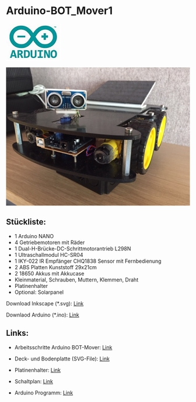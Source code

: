 # Arduino-BOT_Mover1
![ardu](https://github.com/frankyhub/png/blob/master/ardu.png)

![BOT](https://github.com/frankyhub/Arduino-BOT_Mover1/blob/master/Botmov.JPG)

## Stückliste:

- 1 Arduino NANO
- 4 Getriebemotoren mit Räder
- 1 Dual-H-Brücke-DC-Schrittmotorantrieb L298N
- 1 Ultraschallmodul HC-SR04 
- 1 IKY-022 IR Empfänger CHQ1838 Sensor mit Fernbedienung
- 2 ABS Platten Kunststoff 29x21cm
- 2 18650 Akkus mit Akkucase
- Kleinmaterial, Schrauben, Muttern, Klemmen, Draht
- Platinenhalter
- Optional: Solarpanel

Download Inkscape (*.svg): [Link](https://inkscape.org/de/release/inkscape-1.0.1) 

Downlaod Arduino (*.ino): [Link](https://www.arduino.cc/en/Main/Software)

## Links:

- Arbeitsschritte Arduino BOT-Mover: [Link](https://github.com/frankyhub/Arduino-BOT_Mover1/blob/master/Arbeitsschritte%20Arduino%20Bot.pdf)

- Deck- und Bodenplatte (SVG-File): [Link](https://github.com/frankyhub/Arduino-BOT_Mover1)

- Platinenhalter: [Link](https://github.com/frankyhub/openscad-Beispiele/tree/master/008%20Platinenhalter)

- Schaltplan: [Link](https://github.com/frankyhub/Arduino-BOT_Mover1/blob/master/Schaltplan%20Nano%20V2.pdf)

- Arduino Programm: [Link](https://github.com/frankyhub/Arduino-BOT_Mover1/blob/master/Mover1_V1-ARDUINO_Files.zip)





